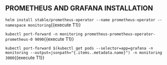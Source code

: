 ## PROMETHEUS AND GRAFANA INSTALLATION

`helm install stable/prometheus-operator --name prometheus-operator --namespace monitoring`{{execute T1}}


`kubectl port-forward -n monitoring prometheus-prometheus-operator-prometheus-0 9090`{{execute T1}}


`kubectl port-forward $(kubectl get pods --selector=app=grafana -n monitoring --output=jsonpath="{.items..metadata.name}") -n monitoring 3000`{{execute T1}}

